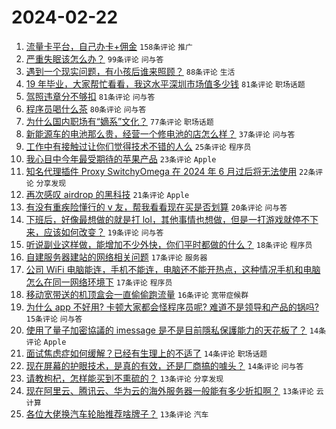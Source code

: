 # 2024-02-22

1. [流量卡平台，自己办卡+佣金](https://www.v2ex.com/t/1017424) `158条评论` `推广`
1. [严重失眠该怎么办？](https://www.v2ex.com/t/1017427) `99条评论` `问与答`
1. [遇到一个现实问题，有小孩后谁来照顾？](https://www.v2ex.com/t/1017442) `88条评论` `生活`
1. [19 年毕业，大家帮忙看看，我这水平深圳市场值多少钱](https://www.v2ex.com/t/1017458) `81条评论` `职场话题`
1. [驾照违章分不够扣](https://www.v2ex.com/t/1017518) `81条评论` `问与答`
1. [程序员喝什么茶](https://www.v2ex.com/t/1017462) `80条评论` `问与答`
1. [为什么国内职场有“嫡系”文化？](https://www.v2ex.com/t/1017402) `77条评论` `职场话题`
1. [新能源车的电池那么贵，经营一个修电池的店怎么样？](https://www.v2ex.com/t/1017490) `37条评论` `问与答`
1. [工作中有接触过让你们觉得技术不错的人么](https://www.v2ex.com/t/1017472) `25条评论` `程序员`
1. [我心目中今年最受期待的苹果产品](https://www.v2ex.com/t/1017431) `23条评论` `Apple`
1. [知名代理插件 Proxy SwitchyOmega 在 2024 年 6 月过后将无法使用](https://www.v2ex.com/t/1017572) `22条评论` `分享发现`
1. [再次感叹 airdrop 的黑科技](https://www.v2ex.com/t/1017486) `21条评论` `Apple`
1. [有没有重疾险懂行的 v 友，帮我看看现在买是否划算](https://www.v2ex.com/t/1017430) `20条评论` `问与答`
1. [下班后，好像最想做的就是打 lol，其他事情也想做，但是一打游戏就停不下来，应该如何改变？](https://www.v2ex.com/t/1017478) `19条评论` `问与答`
1. [听说副业这样做，能增加不少外快，你们平时都做的什么？](https://www.v2ex.com/t/1017441) `18条评论` `程序员`
1. [自建服务器建站的网络相关问题](https://www.v2ex.com/t/1017569) `17条评论` `服务器`
1. [公司 WiFi 电脑能连，手机不能连，电脑还不能开热点，这种情况手机和电脑怎么在同一网络环境下](https://www.v2ex.com/t/1017426) `17条评论` `程序员`
1. [移动宽带送的机顶盒会一直偷偷跑流量](https://www.v2ex.com/t/1017460) `16条评论` `宽带症候群`
1. [为什么 app 不好用? 卡顿大家都会怪程序员呢? 难道不是领导和产品的锅吗?](https://www.v2ex.com/t/1017495) `15条评论` `问与答`
1. [使用了量子加密協議的 imessage 是不是目前隱私保護能力的天花板了？](https://www.v2ex.com/t/1017523) `14条评论` `Apple`
1. [面试焦虑症如何缓解？已经有生理上的不适了](https://www.v2ex.com/t/1017517) `14条评论` `职场话题`
1. [现在屏幕的护眼技术，是真的有效，还是厂商搞的噱头？](https://www.v2ex.com/t/1017445) `14条评论` `问与答`
1. [请教枸杞，怎样能买到不熏硫的？](https://www.v2ex.com/t/1017543) `13条评论` `分享发现`
1. [现在阿里云、腾讯云、华为云的海外服务器一般能有多少折扣啊？](https://www.v2ex.com/t/1017465) `13条评论` `云计算`
1. [各位大佬换汽车轮胎推荐啥牌子？](https://www.v2ex.com/t/1017453) `13条评论` `汽车`
